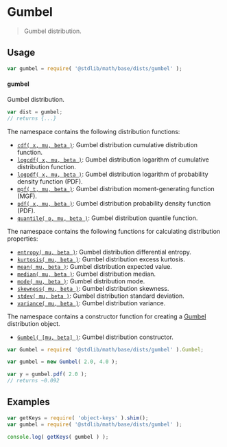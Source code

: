 <!--

@license Apache-2.0

Copyright (c) 2018 The Stdlib Authors.

Licensed under the Apache License, Version 2.0 (the "License");
you may not use this file except in compliance with the License.
You may obtain a copy of the License at

   http://www.apache.org/licenses/LICENSE-2.0

Unless required by applicable law or agreed to in writing, software
distributed under the License is distributed on an "AS IS" BASIS,
WITHOUT WARRANTIES OR CONDITIONS OF ANY KIND, either express or implied.
See the License for the specific language governing permissions and
limitations under the License.

-->

# Gumbel

> Gumbel distribution.

<section class="usage">

## Usage

```javascript
var gumbel = require( '@stdlib/math/base/dists/gumbel' );
```

#### gumbel

Gumbel distribution.

```javascript
var dist = gumbel;
// returns {...}
```

The namespace contains the following distribution functions:

<!-- <toc pattern="*+(cdf|pdf|mgf|quantile)*"> -->

<div class="namespace-toc">

-   <span class="signature">[`cdf( x, mu, beta )`][@stdlib/math/base/dists/gumbel/cdf]</span><span class="delimiter">: </span><span class="description">Gumbel distribution cumulative distribution function.</span>
-   <span class="signature">[`logcdf( x, mu, beta )`][@stdlib/math/base/dists/gumbel/logcdf]</span><span class="delimiter">: </span><span class="description">Gumbel distribution logarithm of cumulative distribution function.</span>
-   <span class="signature">[`logpdf( x, mu, beta )`][@stdlib/math/base/dists/gumbel/logpdf]</span><span class="delimiter">: </span><span class="description">Gumbel distribution logarithm of probability density function (PDF).</span>
-   <span class="signature">[`mgf( t, mu, beta )`][@stdlib/math/base/dists/gumbel/mgf]</span><span class="delimiter">: </span><span class="description">Gumbel distribution moment-generating function (MGF).</span>
-   <span class="signature">[`pdf( x, mu, beta )`][@stdlib/math/base/dists/gumbel/pdf]</span><span class="delimiter">: </span><span class="description">Gumbel distribution probability density function (PDF).</span>
-   <span class="signature">[`quantile( p, mu, beta )`][@stdlib/math/base/dists/gumbel/quantile]</span><span class="delimiter">: </span><span class="description">Gumbel distribution quantile function.</span>

</div>

<!-- </toc> -->

The namespace contains the following functions for calculating distribution properties:

<!-- <toc pattern="*+(entropy|kurtosis|mean|median|mode|skewness|stdev|variance)*"> -->

<div class="namespace-toc">

-   <span class="signature">[`entropy( mu, beta )`][@stdlib/math/base/dists/gumbel/entropy]</span><span class="delimiter">: </span><span class="description">Gumbel distribution differential entropy.</span>
-   <span class="signature">[`kurtosis( mu, beta )`][@stdlib/math/base/dists/gumbel/kurtosis]</span><span class="delimiter">: </span><span class="description">Gumbel distribution excess kurtosis.</span>
-   <span class="signature">[`mean( mu, beta )`][@stdlib/math/base/dists/gumbel/mean]</span><span class="delimiter">: </span><span class="description">Gumbel distribution expected value.</span>
-   <span class="signature">[`median( mu, beta )`][@stdlib/math/base/dists/gumbel/median]</span><span class="delimiter">: </span><span class="description">Gumbel distribution median.</span>
-   <span class="signature">[`mode( mu, beta )`][@stdlib/math/base/dists/gumbel/mode]</span><span class="delimiter">: </span><span class="description">Gumbel distribution mode.</span>
-   <span class="signature">[`skewness( mu, beta )`][@stdlib/math/base/dists/gumbel/skewness]</span><span class="delimiter">: </span><span class="description">Gumbel distribution skewness.</span>
-   <span class="signature">[`stdev( mu, beta )`][@stdlib/math/base/dists/gumbel/stdev]</span><span class="delimiter">: </span><span class="description">Gumbel distribution standard deviation.</span>
-   <span class="signature">[`variance( mu, beta )`][@stdlib/math/base/dists/gumbel/variance]</span><span class="delimiter">: </span><span class="description">Gumbel distribution variance.</span>

</div>

<!-- </toc> -->

The namespace contains a constructor function for creating a [Gumbel][gumbel-distribution] distribution object.

<!-- <toc pattern="*ctor*"> -->

<div class="namespace-toc">

-   <span class="signature">[`Gumbel( [mu, beta] )`][@stdlib/math/base/dists/gumbel/ctor]</span><span class="delimiter">: </span><span class="description">Gumbel distribution constructor.</span>

</div>

<!-- </toc> -->

```javascript
var Gumbel = require( '@stdlib/math/base/dists/gumbel' ).Gumbel;

var gumbel = new Gumbel( 2.0, 4.0 );

var y = gumbel.pdf( 2.0 );
// returns ~0.092
```

</section>

<!-- /.usage -->

<section class="examples">

## Examples

<!-- TODO: better examples -->

<!-- eslint no-undef: "error" -->

```javascript
var getKeys = require( 'object-keys' ).shim();
var gumbel = require( '@stdlib/math/base/dists/gumbel' );

console.log( getKeys( gumbel ) );
```

</section>

<!-- /.examples -->

<section class="links">

[gumbel-distribution]: https://en.wikipedia.org/wiki/Gumbel_distribution

<!-- <toc-links> -->

[@stdlib/math/base/dists/gumbel/ctor]: https://github.com/stdlib-js/stdlib/tree/develop/lib/node_modules/%40stdlib/math/base/dists/gumbel/ctor

[@stdlib/math/base/dists/gumbel/entropy]: https://github.com/stdlib-js/stdlib/tree/develop/lib/node_modules/%40stdlib/math/base/dists/gumbel/entropy

[@stdlib/math/base/dists/gumbel/kurtosis]: https://github.com/stdlib-js/stdlib/tree/develop/lib/node_modules/%40stdlib/math/base/dists/gumbel/kurtosis

[@stdlib/math/base/dists/gumbel/mean]: https://github.com/stdlib-js/stdlib/tree/develop/lib/node_modules/%40stdlib/math/base/dists/gumbel/mean

[@stdlib/math/base/dists/gumbel/median]: https://github.com/stdlib-js/stdlib/tree/develop/lib/node_modules/%40stdlib/math/base/dists/gumbel/median

[@stdlib/math/base/dists/gumbel/mode]: https://github.com/stdlib-js/stdlib/tree/develop/lib/node_modules/%40stdlib/math/base/dists/gumbel/mode

[@stdlib/math/base/dists/gumbel/skewness]: https://github.com/stdlib-js/stdlib/tree/develop/lib/node_modules/%40stdlib/math/base/dists/gumbel/skewness

[@stdlib/math/base/dists/gumbel/stdev]: https://github.com/stdlib-js/stdlib/tree/develop/lib/node_modules/%40stdlib/math/base/dists/gumbel/stdev

[@stdlib/math/base/dists/gumbel/variance]: https://github.com/stdlib-js/stdlib/tree/develop/lib/node_modules/%40stdlib/math/base/dists/gumbel/variance

[@stdlib/math/base/dists/gumbel/cdf]: https://github.com/stdlib-js/stdlib/tree/develop/lib/node_modules/%40stdlib/math/base/dists/gumbel/cdf

[@stdlib/math/base/dists/gumbel/logcdf]: https://github.com/stdlib-js/stdlib/tree/develop/lib/node_modules/%40stdlib/math/base/dists/gumbel/logcdf

[@stdlib/math/base/dists/gumbel/logpdf]: https://github.com/stdlib-js/stdlib/tree/develop/lib/node_modules/%40stdlib/math/base/dists/gumbel/logpdf

[@stdlib/math/base/dists/gumbel/mgf]: https://github.com/stdlib-js/stdlib/tree/develop/lib/node_modules/%40stdlib/math/base/dists/gumbel/mgf

[@stdlib/math/base/dists/gumbel/pdf]: https://github.com/stdlib-js/stdlib/tree/develop/lib/node_modules/%40stdlib/math/base/dists/gumbel/pdf

[@stdlib/math/base/dists/gumbel/quantile]: https://github.com/stdlib-js/stdlib/tree/develop/lib/node_modules/%40stdlib/math/base/dists/gumbel/quantile

<!-- </toc-links> -->

</section>

<!-- /.links -->
